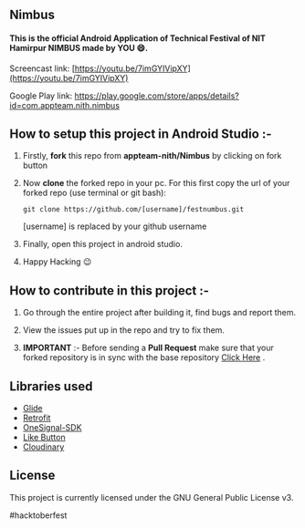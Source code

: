 

## Nimbus

#### This is the official Android Application of Technical Festival of NIT Hamirpur **NIMBUS** made by YOU :smile:.

Screencast link: [https://youtu.be/7imGYIVipXY](https://youtu.be/7imGYIVipXY)

Google Play link: https://play.google.com/store/apps/details?id=com.appteam.nith.nimbus

## How to setup this project in Android Studio :-

1. Firstly, **fork** this repo from **appteam-nith/Nimbus** by clicking on fork button

2. Now **clone** the forked repo in your pc. For this first copy the url of your forked repo (use terminal or git bash):

   	`git clone https://github.com/[username]/festnumbus.git`

   	[username] is replaced by your github username

3. Finally, open this project in android studio.

4. Happy Hacking :wink:

## How to contribute in this project :-

1. Go through the entire project after building it, find bugs and report them.

2. View the issues put up in the repo and try to fix them.

3. **IMPORTANT** :- Before sending a **Pull Request** make sure that your forked repository is in sync with the base repository [Click Here](https://github.com/appteam-nith/Nimbus/wiki/Stay-in-Sync-with-Base-Repository) .

## Libraries used
- [Glide](https://github.com/bumptech/glide)
- [Retrofit](https://github.com/square/retrofit)
- [OneSignal-SDK](https://github.com/OneSignal/OneSignal-Android-SDK)
- [Like Button](https://github.com/jd-alexander/LikeButton)
- [Cloudinary](https://github.com/cloudinary/cloudinary_android)

## License
This project is currently licensed under the GNU General Public License v3.  

#hacktoberfest
